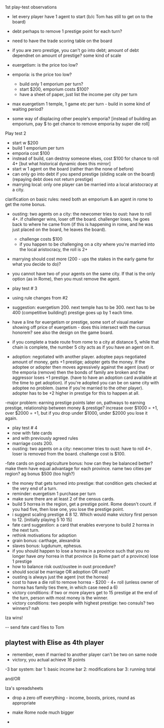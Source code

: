 1st play-test observations

- let every player have 1 agent to start (b/c Tom has still to get on to the board)
- debt perhaps to remove 1 prestige point for each turn?
- need to have the trade scoring table on the board
- if you are zero prestige, you can't go into debt; amount of debt dependnet on amount of prestige? some kind of scale
- euergetism: is the price too low?
- emporia: is the price too low?
  - build only 1 emporium per turn?
  - start $200, emporium costs $100?
  - have a sheet of paper, just list the income per city per turn

- max euergetism 1 temple, 1 game etc per turn - build in some kind of waiting period?
- some way of displacing other people's emporia? [instead of building an emporium, pay $ to get chance to remove emporia by super die roll]

Play test 2
- start w $200
- build 1 emporium per turn
- emporia cost $100
- instead of build, can destroy someone elses, cost $100 for chance to roll 4+ [but what historical dynamic does this mirror]
- start w 1 agent on the board (rather than the none of before)
- can only go into debt if you spend prestige (sliding scale on the board) (repaying debt does not return prestige)
- marrying local: only one player can be married into a local aristocracy at a city.

clarification on basic rules: need both an emporium & an agent in rome to get the rome bonus.

- ousting: two agents on a city: the newcomer tries to oust: have to roll 4+. if challenger wins, loser off the board. challenger loses, he goes back to where he came from (if this is happening in rome, and he was just placed on the board, he leaves the board).
  - challenge costs $100
  - if you happen to be challenging on a city where you're married into the local aristocracy, the roll is 2+

- marrying should cost more (200 - ups the stakes in the early game for what you decide to do)?
- you cannot have two of your agents on the same city. If that is the only option (as in Rome), then you must remove the agent.


- play test # 3
- using rule changes from #2
- suggestion: euergetism 200. next temple has to be 300. next has to be 400 (competitive building!) prestige goes up by 1 each time.
- have a line for euergetism or prestige, some sort of visual marker showing off price of euergetism - does this intersect with the cursus honorem? see also the design on the game board.

- if you complete a trade route from rome to a city at distance 5, while that chain is complete, the number 5 city acts as if you have an agent on it.
- adoption: negotiated with another player. adoptee pays negotiated amount of money, gets +1 prestige; adopter gets the money. If the adoptee or adopter then moves agressively against the agent (oust) or the emporia (remove) then the bonds of family are broken and the aggressor loses +1 prestige. (have to have an adoption card available at the time to get adoption). if you're adopted you can be on same city with adoptee no problem. (same if you're married to the other player). adopter has to be +2 higher in prestige for this to happen at all.

-major problem: earning prestige points later on, pathways to earning prestige, relationship between money & prestige? increase over $1000 = +1, over $2000 = +1, but if you drop under $1000, under $2000 you lose it again.

- play test # 4
- now with fate cards
- and with previously agreed rules
- marriage costs 200.
- ousting: two agents on a city: newcomer tries to oust: have to roll 4+. loser is removed from the board. challenge cost is $100.

-fate cards on good agriculture bonus: how can they be balanced better? make them have equal advantage for each province. name two cities per region? ag bonus $500 (too high?)
- the money that gets turned into prestige: that condition gets checked at the very end of a turn.
- reminder: euergetism 1 purchase per turn
- make sure there are at least 2 of the census cards.
- build 5 horrea in the region, get a prestige point. Rome doesn't count. if you had five, then lose one, you lose the prestige point.
- i suggest scaling prestige 4 8 12. Which would make victory first person to 12. [initially playing 5 10 15]
- fate card suggestion: a card that enables everyone to build 2 horrea in the next turn.
- rethink motivations for adoption
- grain bonus: carthage, alexandria
- slaves bonus: lugdunum, ephesus.
- if you should happen to lose a horrea in a province such that you no longer have *any* horrea in that province (is Rome part of a province) lose 1 prestige
- how to balance risk oust/oustee in oust procedure?
- should social be marriage OR adoption OR oust?
- ousting is always just the agent (not the horrea)
- cost to have a die roll to remove horrea - $200 - 4+ roll (unless owner of horrea has family ties there, in which case need a 6)
- victory conditions: if two or more players get to 15 prestige at the end of the turn, person with most money is the winner.
- victory conditions: two people with highest prestige: two consuls? two winners? nah

Iza wins!

-- send fate card files to Tom

## playtest with Elise as 4th player
- remember, even if married to another player can't be two on same node
- victory, you actual achieve *16* points

-3 bar system:
  bar 1: basic income
  bar 2: modifications
  bar 3: running total

  and/OR

  Iza's spreadsheets

- drop a zero off everything - income, boosts, prices, round as appropriate

- make Rome node much bigger
- 
